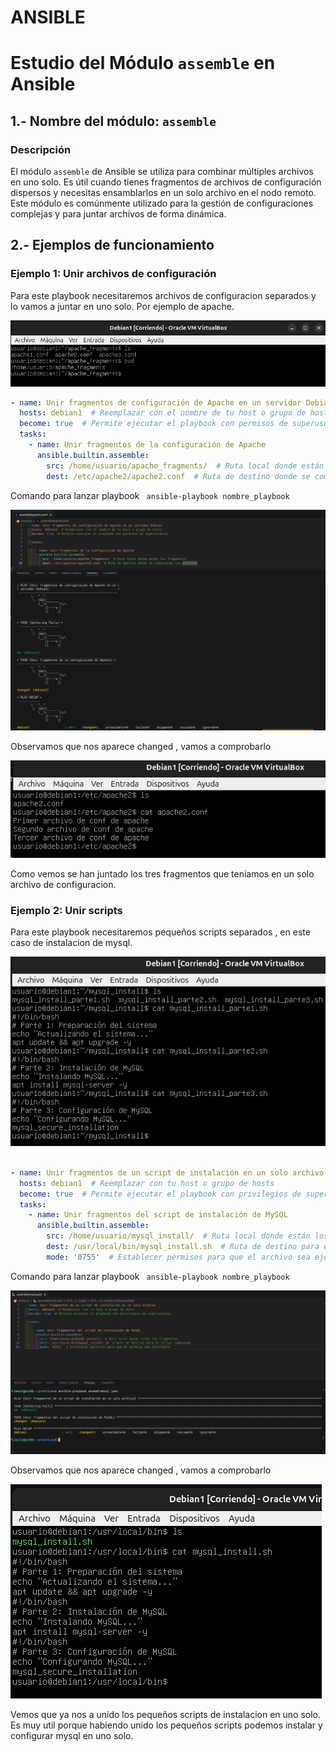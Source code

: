 # ANSIBLE

# Estudio del Módulo `assemble` en Ansible

## 1.- Nombre del módulo: `assemble`

### Descripción
El módulo `assemble` de Ansible se utiliza para combinar múltiples archivos en uno solo. Es útil cuando tienes fragmentos de archivos de configuración dispersos y necesitas ensamblarlos en un solo archivo en el nodo remoto. Este módulo es comúnmente utilizado para la gestión de configuraciones complejas y para juntar archivos de forma dinámica.

## 2.- Ejemplos de funcionamiento

### Ejemplo 1: Unir archivos de configuración

Para este playbook necesitaremos archivos de configuracion separados y lo vamos a juntar en uno solo. Por ejemplo de apache. 

![Captura del playbook](imagenes/ejemploplaybook.png)


```yaml
- name: Unir fragmentos de configuración de Apache en un servidor Debian
  hosts: debian1  # Reemplazar con el nombre de tu host o grupo de hosts
  become: true  # Permite ejecutar el playbook con permisos de superusuario
  tasks:
    - name: Unir fragmentos de la configuración de Apache
      ansible.builtin.assemble:
        src: /home/usuario/apache_fragments/  # Ruta local donde están los fragmentos
        dest: /etc/apache2/apache2.conf  # Ruta de destino donde se combinarán los archivos
```
Comando para lanzar playbook ``` ansible-playbook nombre_playbook```

![Captura del playbook](imagenes/playbook2.png)

Observamos que nos aparece changed , vamos a comprobarlo

![Captura del playbook](imagenes/playbook3.png)


Como vemos se han juntado los tres fragmentos que teniamos en un solo archivo de configuracion.


### Ejemplo 2: Unir scripts

Para este playbook necesitaremos pequeños scripts separados , en este caso de instalacion de mysql.

![Captura del playbook](imagenes/playbook4.png)



```yaml

- name: Unir fragmentos de un script de instalación en un solo archivo
  hosts: debian1  # Reemplazar con tu host o grupo de hosts
  become: true  # Permite ejecutar el playbook con privilegios de superusuario
  tasks:
    - name: Unir fragmentos del script de instalación de MySQL
      ansible.builtin.assemble:
        src: /home/usuario/mysql_install/  # Ruta local donde están los fragmentos
        dest: /usr/local/bin/mysql_install.sh  # Ruta de destino para el script combinado
        mode: '0755'  # Establecer permisos para que el archivo sea ejecutable
```
Comando para lanzar playbook ``` ansible-playbook nombre_playbook```

![Captura del playbook](imagenes/playbook5.png)

Observamos que nos aparece changed , vamos a comprobarlo

![Captura del playbook](imagenes/playbook6.png)


Vemos que ya nos a unido los pequeños scripts de instalacion en uno solo. Es muy util porque habiendo unido los pequeños scripts podemos instalar y configurar mysql en uno solo.







